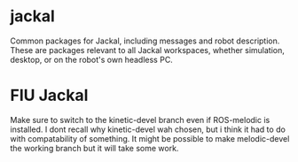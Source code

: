 jackal
======

Common packages for Jackal, including messages and robot description. These are packages relevant
to all Jackal workspaces, whether simulation, desktop, or on the robot's own headless PC.


FIU Jackal
=========

Make sure to switch to the kinetic-devel branch even if ROS-melodic is installed.
I dont recall why kinetic-devel wah chosen, but i think it had to do with compatability of something.
It might be possible to make melodic-devel the working branch but it will take some work.
